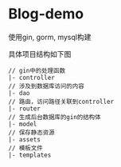 # Blog-demo
使用gin, gorm, mysql构建

具体项目结构如下图

```text
// gin中的处理函数
|- controller
// 涉及到数据库访问的内容
|- dao
// 路由，访问路径关联到controller
|- router
// 生成后台数据库的gin的结构体
|- model
// 保存静态资源
|- assets
// 模板文件
|- templates
```
